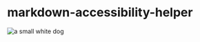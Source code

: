 # markdown-accessibility-helper

![a small white dog](https://user-images.githubusercontent.com/60708693/229738555-9e21075a-25e6-4471-b446-a7a02b9f919e.png)
